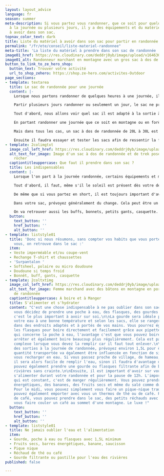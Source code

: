```yaml
---
layout: layout_advice
language: fr
season: summer
meta-description: Si vous partez vous randonner, que ce soit pour quelques heures,
  à la journée ou plusieurs jours, il y a des équipements et du matériel indispensable
  à avoir dans son sac.
topnav_color_text: dark
title: Liste du matériel à avoir dans son sac pour partir en randonnée à la journée
permalink: "/fr/ete/conseil/liste-materiel-randonnee"
meta-title: 'La liste du matériel à prendre dans son sac de randonnée '
image01_href: https://res.cloudinary.com/deddrj0yb/image/upload/v1646301630/website/summer/patrick-hendry-lsJsaERGu4c-unsplash_movjar.jpg
image01_alt: Randonneur marchant en montagne avec un gros sac à dos de randonnée
button_to_link_to_ze_hero_shop:
  button_text: Trouver votre activité
  url_to_shop_zehero: https://shop.ze-hero.com/activites-Outdoor
page_sections:
- template: textarea
  title: Le sac de randonnée pour une journée
  content: |-
    Lorsque nous partons randonner de quelques heures à une journée, il est important d'avoir certains équipement et matériels dans son sac de randonnée. Nous allons voir les indispensables à ne pas oublier ainsi que ceux qui sont nécessaires de les avoir.

    Partir plusieurs jours randonner ou seulement un jour, le sac ne présentera pas le même contenu.

    Tout d'abord, nous allons voir quel sac il est adapté à la sortie à la journée et comment le choisir et le régler à votre corps.

    En partant randonner une journée que ce soit en montagne ou en forêt ou autre, un sac de randonnée de 20L à 30L est idéal. Bien sûr, tout dépend de ce que vous mettez dans le sac, si vous transportez également des cordes d'escalades, du matériel de ski ou autre. Mais nous allons rester sur un contenu de sac pour une randonnée d'une journée. Sa taille pourra également varier si vous avez des enfants et que vous décidez de transporter du matériel et des équipements pour eux.

    Mais dans tous les cas, un sac à dos de randonnée de 20L à 30L est idéal pour randonner à la journée.

    Ensuite il faudra essayer et tester les sacs afin de ressentir la forme qui vous satisfait déjà le mieux. En magasin, il est possible d'essayer les sacs avec du poids à l'intérieur. Celui-ci doit être agréable à porter au niveau de sa longueur, de son confort dans le dos et sur les bretelles ainsi que sa ceinture ventrale. Les sacs vont ensuite se différencier sur leur ergonomie, leurs accessoires, leurs rangements, la matière et la solidité des tissus et des revêtements. Il est toujours plus agréable d'avoir un sac avec des différentes poches et différents compartiments afin d'organiser son rangement et son matériel. Certaines choses parfois simples deviennent compliquées sur certains sacs, comme chercher sa bouteille d'eau, certains accès etc.
- template: 2colimgtxt
  image_col_left_href: https://res.cloudinary.com/deddrj0yb/image/upload/v1646301560/website/summer/ali-kazal-MzTTVl_trFw-unsplash_a8imzt.jpg
  alt_text_for_image: Image d'un sac à dos de randonnée et de trek posé contre un
    rocher
  captiontitleuppercase: Que faut il prendre dans son sac ?
  title: Les indispensables
  content: |-
    Lorsque l'on part à la journée randonnée, certains équipements et matériels sont indispensables. De plus, si vous partez en montagne et donc en altitude, il ne faudra pas oublier de prendre quelques équipements supplémentaires.

    Tout d'abord, il faut, même s'il le soleil est présent dès votre départ, prendre une veste imperméable. Le temps peut être rapidement changeant en montagne. Aujourd'hui, on trouve beaucoup de vestes imperméables qui sont légères et ne prennent pas de place. C'est vraiment le 1er équipement à toujours avoir. Il vous coupera également du vent lorsque vous vous trouvez par exemple sur une crête ou sur un sommet. Vous pouvez également avoir avec vous un petit coupe-vent déperlant.

    De même que si vous partez en short, il est toujours important d'avoir un surpantalon léger ou de pluie afin de se couvrir en cas de baisse de température ou de pluie.

    Dans votre sac, prévoyez généralement du change. Cela peut être un t-shirt et une paire de chaussettes si vous mettez les pieds dans l'eau par exemple. En fonction des températures, prévoyez une 2ème couche. Cela peut être une softsheel ou par exemple une microdoudoune qui sont légères et se mettent en boule dans le sac. Si vraiment le temps peut se gâter ou que le froid est présent, n'hésitez pas à mettre en plus une veste chaude type doudoune au fond du sac.

    On va retrouver aussi les buffs, bonnets, petits gants, casquette. En fonction de la météo, vous pourrez adapter votre choix. Ils ne prennent pas de place et sont très légers.
  button:
    text_button: ''
    href_button: ''
    alt_button: ''
- template: liststyle01
  title: 'Donc si nous résumons, sans compter vos habits que vous portez déjà sur
    vous, on retrouve dans le sac :'
  item:
  - Veste imperméable et/ou coupe-vent
  - Rechange T-shirt et chaussettes
  - 'Surpantalon '
  - Softsheel, polaire ou micro doudoune
  - Doudoune si temps froid
  - Bonnêt, buff, gants, casquette
- template: 2coltxtimg
  image_col_left_href: https://res.cloudinary.com/deddrj0yb/image/upload/v1646301523/website/summer/lucas-favre-GzcI_rMNclY-unsplash_rwravw.jpg
  alt_text_for_image: Femme marchand avec des bâtons en montagne en portant un sac
    de randonnée
  captiontitleuppercase: A boire et à Manger
  title: S'alimenter et s'hydrater
  content: "C'est une chose indispensable à ne pas oublier dans son sac : l'eau. Que
    vous décidez de prendre une poche à eau, des flasques, des gourdes ou une bouteille,
    c'est le plus important à avoir sur soi.\n\nLa gourde sera idéale pour maintenir
    votre eau à une bonne température et selon les sacs, elle se rangera facilement
    dans des endroits adaptés et à portés de vos mains. Vous pourrez également utiliser
    les flasques pour boire directement et facilement grâce aux pipettes.  \nEn ce
    qui concerne la poche à eau, l'avantage c'est que vous pouvez boire sans vous
    arrêter et également boire beaucoup plus régulièrement. Cela est par contre plus
    complexe lorsque vous devez la remplir car il faut tout enlever.\n\nMais pour
    des sorties à la journée de randonnée, prévoyez environ 1,5L pour être sûr. La
    quantité transportée va également être influencée en fonction de si vous pourrez
    vous recharger en eau. Si vous passez proche de village, de hameau, de fontaine,
    il sera alors facile de remplir l'eau, sinon il faudra d'avantage de litre. Vous
    pouvez également prendre une gourde ou flasques filtrante afin de boire dans les
    rivières sans crainte.\n\nEnsuite, il est important d'avoir sur vous, de quoi
    s'alimenter durant votre randonnée et pour la pause de 12h. L'important avec l'effort
    qui est constant, c'est de manger régulièrement. Vous pouvez prendre des barres
    énergétiques, des bananes, des fruits secs et même du salé comme du saucisson.
    Pour le midi, vous pouvez simplement vous faire un pique-nique traditionnel. Vous
    pouvez également emporter avec vous un thermos de thé ou de café. Pour les amateurs
    de café, vous pouvez prendre dans le sac, des petits réchauds avec cafetière et
    vous faire couler un café au sommet d'une montagne. Le luxe !"
  button:
    text_button: ''
    href_button: ''
    alt_button: ''
- template: liststyle01
  title: Ne jamais oublier l'eau et l'alimentation
  item:
  - Gourde, poche à eau ou flasques avec 1,5L minimum
  - Fruits secs, barres énergétiques, banane, saucisson
  - Pique nique
  - Réchaud de thé ou café
  - Gourde filtrante ou pastille pour l'eau des rivières
published: false

---
```

